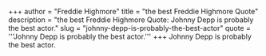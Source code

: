 +++
author = "Freddie Highmore"
title = "the best Freddie Highmore Quote"
description = "the best Freddie Highmore Quote: Johnny Depp is probably the best actor."
slug = "johnny-depp-is-probably-the-best-actor"
quote = '''Johnny Depp is probably the best actor.'''
+++
Johnny Depp is probably the best actor.
